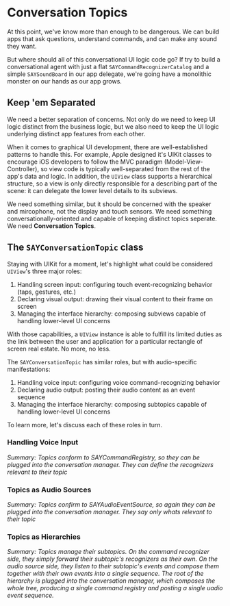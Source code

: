 # Conversation Topics

At this point, we've know more than enough to be dangerous. We can build apps that ask questions, understand commands, and can make any sound they want.

But where should all of this conversational UI logic code go? If try to build a conversational agent with just a flat `SAYCommandRecognizerCatalog` and a simple `SAYSoundBoard` in our app delegate, we're going have a monolithic monster on our hands as our app grows.

## Keep 'em Separated

We need a better separation of concerns. Not only do we need to keep UI logic distinct from the business logic, but we also need to keep the UI logic underlying distinct app features from each other.

When it comes to graphical UI development, there are well-established patterns to handle this. For example, Apple designed it's UIKit classes to encourage iOS developers to follow the MVC paradigm (Model-View-Controller), so view code is typically well-separated from the rest of the app's data and logic. In addition, the `UIView` class supports a hierarchical structure, so a view is only directly responsible for a describing part of the scene: it can delegate the lower level details to its subviews.

We need something similar, but it should be concerned with the speaker and mircophone, not the display and touch sensors. We need something conversationally-oriented and capable of keeping distinct topics seperate. We need **Conversation Topics**.

## The `SAYConversationTopic` class

Staying with UIKit for a moment, let's highlight what could be considered `UIView`'s three major roles:

1. Handling screen input: configuring touch event-recognizing behavior (taps, gestures, etc.)
2. Declaring visual output: drawing their visual content to their frame on screen
3. Managing the interface hierarchy: composing subviews capable of handling lower-level UI concerns

With those capabilities, a `UIView` instance is able to fulfill its limited duties as the link between the user and application for a particular rectangle of screen real estate. No more, no less.

The `SAYConversationTopic` has similar roles, but with audio-specific manifestations:

1. Handling voice input: configuring voice command-recognizing behavior
2. Declaring audio output: posting their audio content as an event sequence
3. Managing the interface hierarchy: composing subtopics capable of handling lower-level UI concerns

To learn more, let's discuss each of these roles in turn.

### Handling Voice Input

*Summary: Topics conform to SAYCommandRegistry, so they can be plugged into the conversation manager. They can define the recognizers relevant to their topic*


### Topics as Audio Sources

*Summary: Topics confirm to SAYAudioEventSource, so again they can be plugged into the conversation manager. They say only whats relevant to their topic*

### Topics as Hierarchies

*Summary: Topics manage their subtopics. On the command recognizer side, they simply forward their subtopic's recognizers as their own. On the audio source side, they listen to their subtopic's events and compose them together with their own events into a single sequence. The root of the hierarchy is plugged into the conversation manager, which composes the whole tree, producing a single command registry and posting a single uadio event sequence.*
